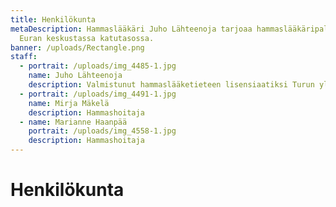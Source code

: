 ```yaml
---
title: Henkilökunta
metaDescription: Hammaslääkäri Juho Lähteenoja tarjoaa hammaslääkäripalveluita
  Euran keskustassa katutasossa.
banner: /uploads/Rectangle.png
staff:
  - portrait: /uploads/img_4485-1.jpg
    name: Juho Lähteenoja
    description: Valmistunut hammaslääketieteen lisensiaatiksi Turun yliopistosta 2018.
  - portrait: /uploads/img_4491-1.jpg
    name: Mirja Mäkelä
    description: Hammashoitaja
  - name: Marianne Haanpää
    portrait: /uploads/img_4558-1.jpg
    description: Hammashoitaja
---
```


# Henkilökunta

